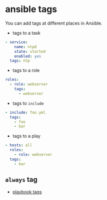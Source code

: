 # ansible tags

You can add tags at different places in Ansible.

- tags to a task

```yaml
- service:
    name: ntpd
    state: started
    enabled: yes
  tags: ntp
```

- tags to a role

```yaml
roles:
  - role: webserver
    tags:
      - webserver
```

- tags to `include`

```yaml
- include: foo.yml
  tags:
    - foo
    - bar
```

- tags to a play

```yaml
- hosts: all
  roles:
    - role: webserver
  tags:
    - bar
```

## `always` tag

- [playbook tags](http://docs.ansible.com/ansible/playbooks_tags.html)
